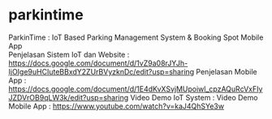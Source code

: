 # parkintime
ParkinTime : IoT Based Parking Management System &amp; Booking Spot Mobile App <br>
Penjelasan Sistem IoT dan Website : https://docs.google.com/document/d/1vZ9a08rJYJh-IjOIge9uHCIuteBBxdY2ZUrBVyzknDc/edit?usp=sharing
Penjelasan Mobile App : https://docs.google.com/document/d/1E4dKvXSvjMUpoiwl_cpzAQuRcVxFIyJZDVrOB9qLW3k/edit?usp=sharing
Video Demo IoT System : 
Video Demo Mobile App : https://www.youtube.com/watch?v=kaJ4QhSYe3w
